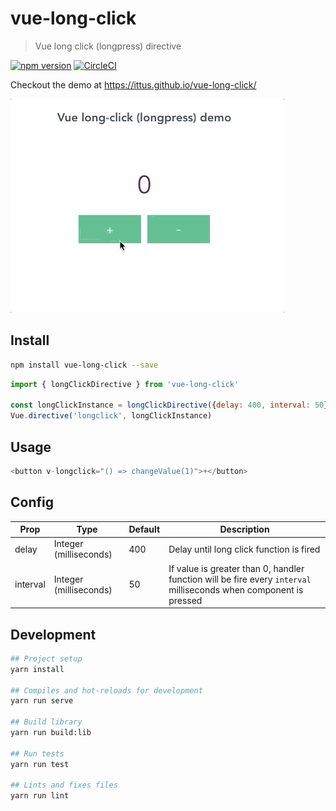# vue-long-click

> Vue long click (longpress) directive

[![npm version](https://badge.fury.io/js/vue-long-click.svg)](https://www.npmjs.com/package/vue-long-click)
[![CircleCI](https://circleci.com/gh/ittus/vue-long-click.svg?style=shield)](https://circleci.com/gh/ittus/vue-long-click)

Checkout the demo at https://ittus.github.io/vue-long-click/

![DemoGIF](./images/demo.gif)

## Install

```bash
npm install vue-long-click --save
```

```javascript
import { longClickDirective } from 'vue-long-click'

const longClickInstance = longClickDirective({delay: 400, interval: 50})
Vue.directive('longclick', longClickInstance)
```

## Usage

```javascript
<button v-longclick="() => changeValue(1)">+</button>
```


## Config

| Prop                  | Type            | Default     | Description                              |
|-----------------------|-----------------|-------------|------------------------------------------|
| delay                 | Integer (milliseconds)    |      400     | Delay until long click function is fired             |
| interval                  | Integer (milliseconds)         |    50         | If value is greater than 0, handler function will be fire every `interval` milliseconds when component is pressed

## Development

```bash
## Project setup
yarn install

## Compiles and hot-reloads for development
yarn run serve

## Build library
yarn run build:lib

## Run tests
yarn run test

## Lints and fixes files
yarn run lint
```
